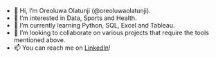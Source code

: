 - 👋 Hi, I’m Oreoluwa Olatunji (@oreoluwaolatunji).
- 👀 I’m interested in Data, Sports and Health.
- 🌱 I’m currently learning Python, SQL, Excel and Tableau.
- 💞️ I’m looking to collaborate on various projects that require the tools mentioned above.
- 📫 You can reach me on [LinkedIn](www.linkedin.com/in/oreoluwaolatunji24)!



<!---
oreoluwaolatunji/oreoluwaolatunji is a ✨ special ✨ repository because its `README.md` (this file) appears on your GitHub profile.
You can click the Preview link to take a look at your changes.
--->
